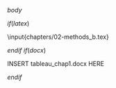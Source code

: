$body$

$if(latex)$

\input{chapters/02-methods_b.tex}

$endif$
$if(docx)$

INSERT tableau_chap1.docx HERE

$endif$
